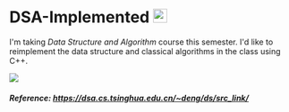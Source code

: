 # DSA-Implemented <img src = "https://media.giphy.com/media/3XHMTIqcUev2Vy9ILk/giphy.gif" width = "25px" />
I'm taking *Data Structure and Algorithm* course this semester. I'd like to reimplement the data structure and classical algorithms in the class using C++.

![](https://media.giphy.com/media/1qkglWyONByHhVPLHi/giphy.gif)

##### Reference: https://dsa.cs.tsinghua.edu.cn/~deng/ds/src_link/
